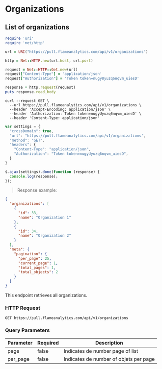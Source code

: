 # Organizations

## List of organizations

```ruby
require 'uri'
require 'net/http'

url = URI("https://pull.flameanalytics.com/api/v1/organizations")

http = Net::HTTP.new(url.host, url.port)

request = Net::HTTP::Get.new(url)
request["Content-Type"] = 'application/json'
request["Authorization"] = 'Token token=nugyUyuzq6nqvm_uiesD'

response = http.request(request)
puts response.read_body
```

```shell
curl --request GET \
  --url https://pull.flameanalytics.com/api/v1/organizations \
  --header 'Accept-Encoding: application/json' \
  --header 'Authorization: Token token=nugyUyuzq6nqvm_uiesD' \
  --header 'Content-Type: application/json'
```

```javascript
var settings = {
  "crossDomain": true,
  "url": "https://pull.flameanalytics.com/api/v1/organizations",
  "method": "GET",
  "headers": {
    "Content-Type": "application/json",
    "Authorization": "Token token=nugyUyuzq6nqvm_uiesD",
  }
}

$.ajax(settings).done(function (response) {
  console.log(response);
});
```

> Response example:

```json
{
  "organizations": [
    {
      "id": 33,
      "name": "Organization 1"
    },
    {
      "id": 34,
      "name": "Organization 2"
    }
  ],
  "meta": {
    "pagination": {
      "per_page": 25,
      "current_page": 1,
      "total_pages": 1,
      "total_objects": 2
    }
  }
}
```

This endpoint retrieves all organizations.

### HTTP Request

`GET https://pull.flameanalytics.com/api/v1/organizations`

### Query Parameters

Parameter | Required | Description
--------- | ------- | -----------
page | false | Indicates de number page of list
per_page | false | Indicates de number of objets per page
